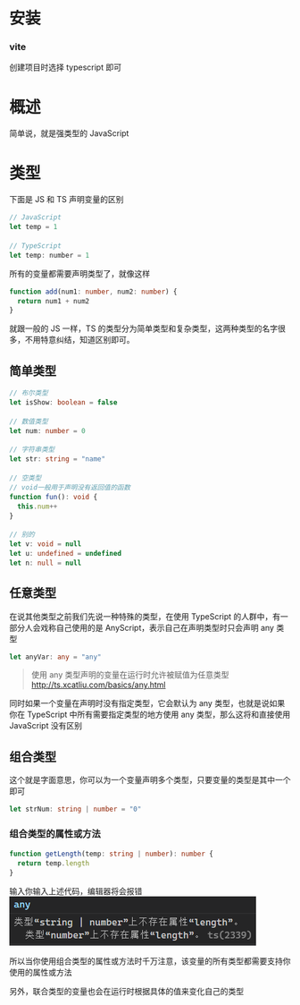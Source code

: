 # 安装

### vite

创建项目时选择 typescript 即可

# 概述

简单说，就是强类型的 JavaScript

# 类型

下面是 JS 和 TS 声明变量的区别

```js
// JavaScript
let temp = 1

// TypeScript
let temp: number = 1
```

所有的变量都需要声明类型了，就像这样

```ts
function add(num1: number, num2: number) {
  return num1 + num2
}
```

就跟一般的 JS 一样，TS 的类型分为简单类型和复杂类型，这两种类型的名字很多，不用特意纠结，知道区别即可。

## 简单类型

```ts
// 布尔类型
let isShow: boolean = false

// 数值类型
let num: number = 0

// 字符串类型
let str: string = "name"

// 空类型
// void一般用于声明没有返回值的函数
function fun(): void {
  this.num++
}

// 别的
let v: void = null
let u: undefined = undefined
let n: null = null
```

## 任意类型

在说其他类型之前我们先说一种特殊的类型，在使用 TypeScript 的人群中，有一部分人会戏称自己使用的是 AnyScript，表示自己在声明类型时只会声明 any 类型

```ts
let anyVar: any = "any"
```

> 使用 any 类型声明的变量在运行时允许被赋值为任意类型 http://ts.xcatliu.com/basics/any.html

同时如果一个变量在声明时没有指定类型，它会默认为 any 类型，也就是说如果你在 TypeScript 中所有需要指定类型的地方使用 any 类型，那么这将和直接使用 JavaScript 没有区别

## 组合类型

这个就是字面意思，你可以为一个变量声明多个类型，只要变量的类型是其中一个即可

```ts
let strNum: string | number = "0"
```

### 组合类型的属性或方法

```ts
function getLength(temp: string | number): number {
  return temp.length
}
```

输入你输入上述代码，编辑器将会报错
![](../assets/images/typeScript/error.png)

所以当你使用组合类型的属性或方法时千万注意，该变量的所有类型都需要支持你使用的属性或方法

另外，联合类型的变量也会在运行时根据具体的值来变化自己的类型
